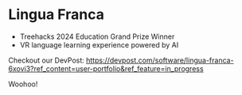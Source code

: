 # Lingua Franca
* Treehacks 2024 Education Grand Prize Winner
* VR language learning experience powered by AI

Checkout our DevPost:
https://devpost.com/software/lingua-franca-6xovi3?ref_content=user-portfolio&ref_feature=in_progress

Woohoo!
